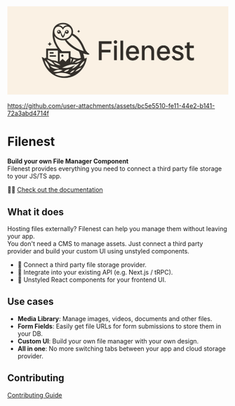 ![Filenest Banner](.github/media/banner.png)

https://github.com/user-attachments/assets/bc5e5510-fe11-44e2-b141-72a3abd4714f

# Filenest  
**Build your own File Manager Component**  
Filenest provides everything you need to connect a third party file storage to your JS/TS app.

🦉📖 [Check out the documentation](https://filenest.github.io/filenest/)

## What it does

Hosting files externally? Filenest can help you manage them without leaving your app.  
You don't need a CMS to manage assets. Just connect a third party provider
and build your custom UI using unstyled components.

- 🔋 Connect a third party file storage provider.
- 🔌 Integrate into your existing API (e.g. Next.js / tRPC).
- 🎨 Unstyled React components for your frontend UI.

## Use cases

- **Media Library**: Manage images, videos, documents and other files.
- **Form Fields**: Easily get file URLs for form submissions to store them in your DB.
- **Custom UI**: Build your own file manager with your own design.
- **All in one**: No more switching tabs between your app and cloud storage provider.

## Contributing

[Contributing Guide](https://github.com/filenest/filenest/blob/next/docs/_root/docs/contributing.md)
